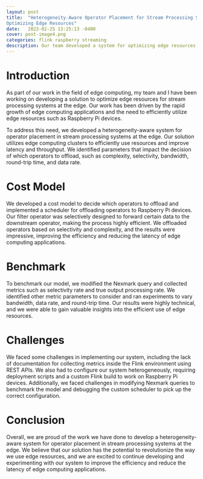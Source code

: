```yaml
---
layout: post
title:  "Heterogeneity-Aware Operator Placement for Stream Processing Systems at the Edge
Optimizing Edge Resources"
date:   2022-02-25 13:25:13 -0400
cover: post-image4.png
categories: flink raspberry streaming
description: Our team developed a system for optimizing edge resources in stream processing systems. It includes a cost model, a scheduler for operator offloading, and identifies parameters affecting placement. We used edge computing clusters and improved efficiency, reducing latency.
---
```


# Introduction

As part of our work in the field of edge computing, my team and I have been working on developing a solution to optimize edge resources for stream processing systems at the edge. Our work has been driven by the rapid growth of edge computing applications and the need to efficiently utilize edge resources such as Raspberry Pi devices.

To address this need, we developed a heterogeneity-aware system for operator placement in stream processing systems at the edge. Our solution utilizes edge computing clusters to efficiently use resources and improve latency and throughput. We identified parameters that impact the decision of which operators to offload, such as complexity, selectivity, bandwidth, round-trip time, and data rate.

# Cost Model
We developed a cost model to decide which operators to offload and implemented a scheduler for offloading operators to Raspberry Pi devices. Our filter operator was selectively designed to forward certain data to the downstream operator, making the process highly efficient. We offloaded operators based on selectivity and complexity, and the results were impressive, improving the efficiency and reducing the latency of edge computing applications.

# Benchmark
To benchmark our model, we modified the Nexmark query and collected metrics such as selectivity rate and true output processing rate. We identified other metric parameters to consider and ran experiments to vary bandwidth, data rate, and round-trip time. Our results were highly technical, and we were able to gain valuable insights into the efficient use of edge resources.

# Challenges
We faced some challenges in implementing our system, including the lack of documentation for collecting metrics inside the Flink environment using REST APIs. We also had to configure our system heterogeneously, requiring deployment scripts and a custom Flink build to work on Raspberry Pi devices. Additionally, we faced challenges in modifying Nexmark queries to benchmark the model and debugging the custom scheduler to pick up the correct configuration.

# Conclusion
Overall, we are proud of the work we have done to develop a heterogeneity-aware system for operator placement in stream processing systems at the edge. We believe that our solution has the potential to revolutionize the way we use edge resources, and we are excited to continue developing and experimenting with our system to improve the efficiency and reduce the latency of edge computing applications.
